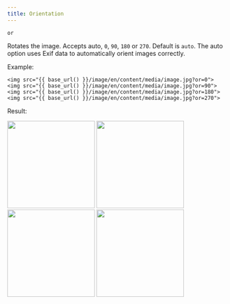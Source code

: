 ```yaml
---
title: Orientation
---
```


`or`

Rotates the image. Accepts auto, `0`, `90`, `180` or `270`. Default is `auto`. The auto option uses Exif data to automatically orient images correctly.

Example:

```twig
<img src="{{ base_url() }}/image/en/content/media/image.jpg?or=0">
<img src="{{ base_url() }}/image/en/content/media/image.jpg?or=90">
<img src="{{ base_url() }}/image/en/content/media/image.jpg?or=180">
<img src="{{ base_url() }}/image/en/content/media/image.jpg?or=270">
```

Result:

<img width="200" class="inline" src="[base_url]/image/en/content/media/image.jpg?q=70&w=200&dpr=2&or=0">
<img width="200" class="inline" src="[base_url]/image/en/content/media/image.jpg?q=70&w=200&dpr=2&or=90">
<img width="200" class="inline" src="[base_url]/image/en/content/media/image.jpg?q=70&w=200&dpr=2&or=180">
<img width="200" class="inline" src="[base_url]/image/en/content/media/image.jpg?q=70&w=200&dpr=2&or=270">

